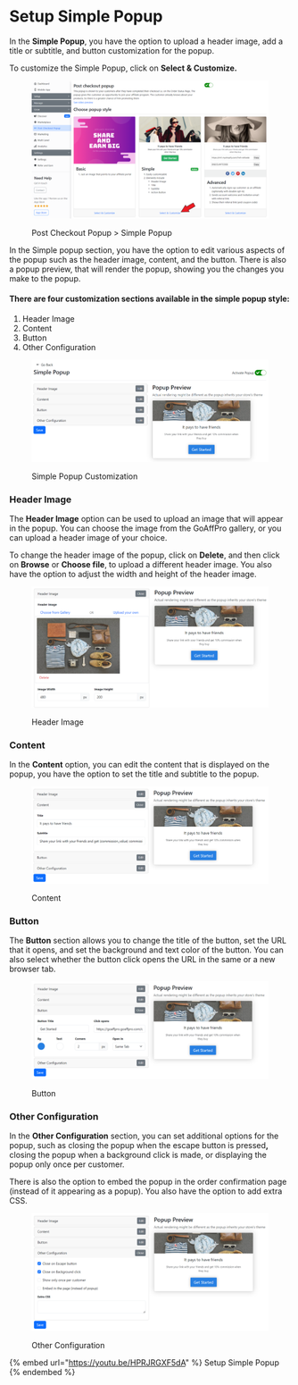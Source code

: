 # Setup Simple Popup

In the **Simple Popup**, you have the option to upload a header image, add a title or subtitle, and button customization for the popup.

To customize the Simple Popup, click on **Select & Customize.**

<figure><img src="../../.gitbook/assets/Screenshot 2024-03-25 173225.png" alt=""><figcaption><p>Post Checkout Popup > Simple Popup</p></figcaption></figure>

In the Simple popup section, you have the option to edit various aspects of the popup such as the header image, content, and the button. There is also a popup preview, that will render the popup, showing you the changes you make to the popup.&#x20;

#### There are four customization sections available in the simple popup style:

1. Header Image
2. Content
3. Button
4. Other Configuration

<figure><img src="../../.gitbook/assets/image (3475).png" alt=""><figcaption><p>Simple Popup Customization</p></figcaption></figure>

### Header Image

The **Header Image** option can be used to upload an image that will appear in the popup. You can choose the image from the GoAffPro gallery, or you can upload a header image of your choice.

To change the header image of the popup, click on **Delete**, and then click on **Browse** or **Choose file**, to upload a different header image. You also have the option to adjust the width and height of the header image.

<figure><img src="../../.gitbook/assets/image (3471).png" alt=""><figcaption><p>Header Image</p></figcaption></figure>

### Content

In the **Content** option, you can edit the content that is displayed on the popup, you have the option to set the title and subtitle to the popup.&#x20;

<figure><img src="../../.gitbook/assets/image (3472).png" alt=""><figcaption><p>Content</p></figcaption></figure>

### Button

The **Button** section allows you to change the title of the button, set the URL that it opens, and set the background and text color of the button. You can also select whether the button click opens the URL in the same or a new browser tab.&#x20;

<figure><img src="../../.gitbook/assets/image (3473).png" alt=""><figcaption><p>Button</p></figcaption></figure>

### Other Configuration

In the **Other Configuration** section, you can set additional options for the popup, such as closing the popup when the escape button is presse&#x64;**,** closing the popup when a background click is made, or displaying the popup only once per customer.&#x20;

There is also the option to embed the popup in the order confirmation page (instead of it appearing as a popup). You also have the option to add extra CSS.

<figure><img src="../../.gitbook/assets/image (3474).png" alt=""><figcaption><p>Other Configuration</p></figcaption></figure>

{% embed url="https://youtu.be/HPRJRGXF5dA" %}
Setup Simple Popup
{% endembed %}
